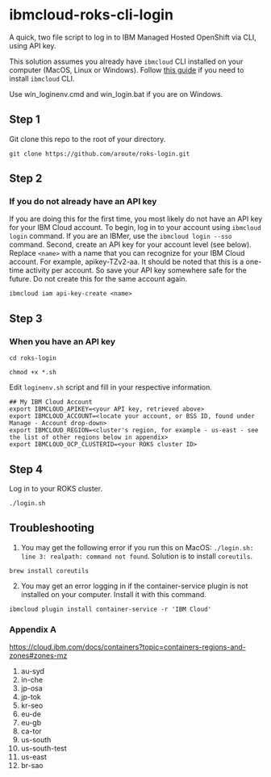 # ibmcloud-roks-cli-login
A quick, two file script to log in to IBM Managed Hosted OpenShift via CLI, using API key. 

This solution assumes you already have `ibmcloud` CLI installed on your computer (MacOS, Linux or Windows). Follow [this guide](https://cloud.ibm.com/docs/cli?topic=cli-getting-started) if you need to install `ibmcloud` CLI.

Use win_loginenv.cmd and win_login.bat if you are on Windows.

## Step 1
Git clone this repo to the root of your directory.
```shell
git clone https://github.com/aroute/roks-login.git
```
## Step 2

### If you do not already have an API key
If you are doing this for the first time, you most likely do not have an API key for your IBM Cloud account. To begin, log in to your account using `ibmcloud login` command. If you are an IBMer, use the `ibmcloud login --sso` command. Second, create an API key for your account level (see below). Replace `<name>` with a name that you can recognize for your IBM Cloud account. For example, apikey-TZv2-aa. It should be noted that this is a one-time activity per account. So save your API key somewhere safe for the future. Do not create this for the same account again.
```shell
ibmcloud iam api-key-create <name>
```
## Step 3

### When you have an API key
```shell
cd roks-login
```
```shell
chmod +x *.sh
```
Edit `loginenv.sh` script and fill in your respective information.
```console
## My IBM Cloud Account
export IBMCLOUD_APIKEY=<your API key, retrieved above>
export IBMCLOUD_ACCOUNT=<locate your account, or BSS ID, found under Manage - Account drop-down>
export IBMCLOUD_REGION=<cluster's region, for example - us-east - see the list of other regions below in appendix>
export IBMCLOUD_OCP_CLUSTERID=<your ROKS cluster ID>
```
## Step 4
Log in to your ROKS cluster.
```shell
./login.sh
```

## Troubleshooting

1. You may get the following error if you run this on MacOS: `./login.sh: line 3: realpath: command not found`. Solution is to install `coreutils`. 
```
brew install coreutils
```
2. You may get an error logging in if the container-service plugin is not installed on your computer. Install it with this command.
```
ibmcloud plugin install container-service -r 'IBM Cloud'
```

### Appendix A

https://cloud.ibm.com/docs/containers?topic=containers-regions-and-zones#zones-mz
1. au-syd
2. in-che
3. jp-osa
4. jp-tok
5. kr-seo
6. eu-de
7. eu-gb
8. ca-tor
9. us-south
10. us-south-test
11. us-east
12. br-sao

